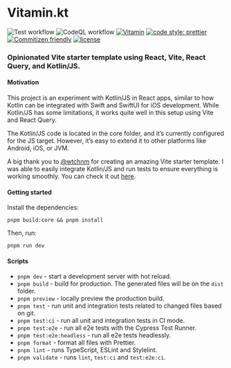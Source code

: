 # Vitamin.kt

![Test workflow](https://github.com/FelipeKoga/Vitamin.kt/actions/workflows/test.yml/badge.svg) ![CodeQL workflow](https://github.com/FelipeKoga/Vitamin.kt/actions/workflows/codeql-analysis.yml/badge.svg) [![Vitamin](https://img.shields.io/endpoint?url=https://dashboard.cypress.io/badge/simple/etow1b&style=flat&logo=cypress)](https://dashboard.cypress.io/projects/etow1b/runs) [![code style: prettier](https://img.shields.io/badge/code_style-prettier-ff69b4.svg)](https://github.com/prettier/prettier) [![Commitizen friendly](https://img.shields.io/badge/commitizen-friendly-brightgreen.svg)](http://commitizen.github.io/cz-cli/) [![license](https://img.shields.io/badge/license-MIT-green.svg)](https://github.com/FelipeKoga/Vitamin.kt/blob/main/LICENSE)

### Opinionated Vite starter template using React, Vite, React Query, and Kotlin/JS.

#### Motivation

This project is an experiment with Kotlin/JS in React apps, similar to how Kotlin can be integrated with Swift and SwiftUI for iOS development. While Kotlin/JS has some limitations, it works quite well in this setup using Vite and React Query.

The Kotlin/JS code is located in the core folder, and it’s currently configured for the JS target. However, it’s easy to extend it to other platforms like Android, iOS, or JVM.

A big thank you to [@wtchnm](https://github.com/wtchnm) for creating an amazing Vite starter template. I was able to easily integrate Kotlin/JS and run tests to ensure everything is working smoothly. You can check it out [here](https://github.com/wtchnm/Vitamin).

#### Getting started

Install the dependencies:

```
pnpm build:core && pnpm install
```

Then, run:

```
pnpm run dev
```

#### Scripts

- `pnpm dev` - start a development server with hot reload.
- `pnpm build` - build for production. The generated files will be on the `dist` folder.
- `pnpm preview` - locally preview the production build.
- `pnpm test` - run unit and integration tests related to changed files based on git.
- `pnpm test:ci` - run all unit and integration tests in CI mode.
- `pnpm test:e2e` - run all e2e tests with the Cypress Test Runner.
- `pnpm test:e2e:headless` - run all e2e tests headlessly.
- `pnpm format` - format all files with Prettier.
- `pnpm lint` - runs TypeScript, ESLint and Stylelint.
- `pnpm validate` - runs `lint`, `test:ci` and `test:e2e:ci`.

